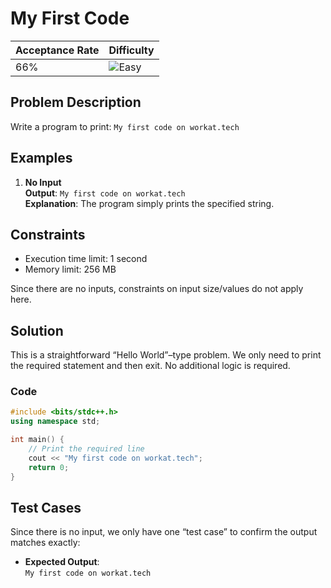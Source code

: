 # My First Code

| Acceptance Rate | Difficulty                                             |
| --------------- | ------------------------------------------------------ |
| 66%           | ![Easy](https://img.shields.io/badge/Easy-brightgreen) |

## Problem Description

Write a program to print:
`My first code on workat.tech`

## Examples

1. **No Input**  
   **Output**: `My first code on workat.tech`   
   **Explanation**: The program simply prints the specified string.

## Constraints

- Execution time limit: 1 second  
- Memory limit: 256 MB

Since there are no inputs, constraints on input size/values do not apply here.

## Solution

This is a straightforward “Hello World”–type problem. We only need to print the required statement and then exit. No additional logic is required.

### Code

```cpp
#include <bits/stdc++.h>
using namespace std;

int main() {
    // Print the required line
    cout << "My first code on workat.tech";
    return 0;
}
```

## Test Cases

Since there is no input, we only have one “test case” to confirm the output matches exactly:

- **Expected Output**:  
  `My first code on workat.tech`
